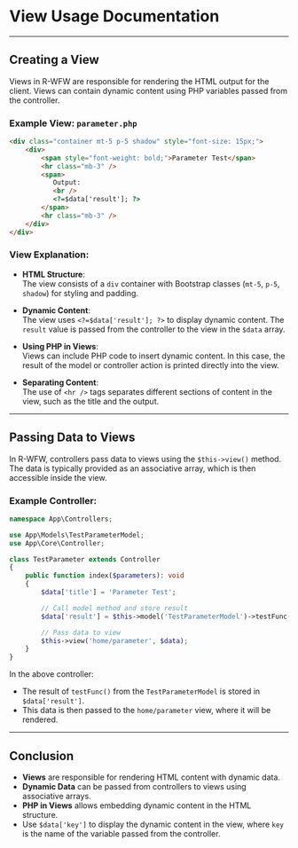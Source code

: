 # **View Usage Documentation**

---

## **Creating a View**

Views in R-WFW are responsible for rendering the HTML output for the client. Views can contain dynamic content using PHP variables passed from the controller.

### Example View: `parameter.php`

```html
<div class="container mt-5 p-5 shadow" style="font-size: 15px;">
    <div>
        <span style="font-weight: bold;">Parameter Test</span>
        <hr class="mb-3" />
        <span>
           Output:
           <br />
           <?=$data['result']; ?>
        </span>
        <hr class="mb-3" />
    </div>
</div>
```

### View Explanation:

- **HTML Structure**:  
  The view consists of a `div` container with Bootstrap classes (`mt-5`, `p-5`, `shadow`) for styling and padding.

- **Dynamic Content**:  
  The view uses `<?=$data['result']; ?>` to display dynamic content. The `result` value is passed from the controller to the view in the `$data` array.

- **Using PHP in Views**:  
  Views can include PHP code to insert dynamic content. In this case, the result of the model or controller action is printed directly into the view.

- **Separating Content**:  
  The use of `<hr />` tags separates different sections of content in the view, such as the title and the output.

---

## **Passing Data to Views**

In R-WFW, controllers pass data to views using the `$this->view()` method. The data is typically provided as an associative array, which is then accessible inside the view.

### Example Controller:

```php
namespace App\Controllers;

use App\Models\TestParameterModel;
use App\Core\Controller;

class TestParameter extends Controller
{
    public function index($parameters): void
    {
        $data['title'] = 'Parameter Test';

        // Call model method and store result
        $data['result'] = $this->model('TestParameterModel')->testFunc($parameters);

        // Pass data to view
        $this->view('home/parameter', $data);
    }
}
```

In the above controller:
- The result of `testFunc()` from the `TestParameterModel` is stored in `$data['result']`.
- This data is then passed to the `home/parameter` view, where it will be rendered.

---

## **Conclusion**

- **Views** are responsible for rendering HTML content with dynamic data.
- **Dynamic Data** can be passed from controllers to views using associative arrays.
- **PHP in Views** allows embedding dynamic content in the HTML structure.
- Use `$data['key']` to display the dynamic content in the view, where `key` is the name of the variable passed from the controller.
